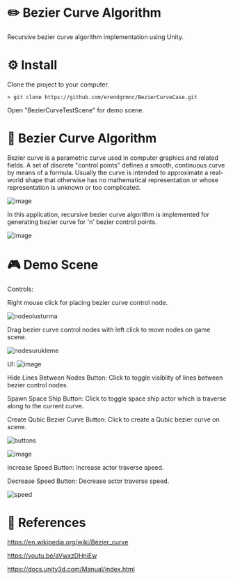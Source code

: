 # ✏️ Bezier Curve Algorithm

Recursive bezier curve algorithm implementation using Unity.

# ⚙️ Install

Clone the project to your computer.
```
> git clone https://github.com/erendgrmnc/BezierCurveCase.git
```
Open "BezierCurveTestScene" for demo scene.

# 📑 Bezier Curve Algorithm

Bezier curve is a parametric curve used in computer graphics and related fields. A set of discrete "control points" defines a smooth, continuous curve by means of a formula. Usually the curve is intended to approximate a real-world shape that otherwise has no mathematical representation or whose representation is unknown or too complicated.

![image](https://user-images.githubusercontent.com/57503158/181389887-dd451d52-9626-4725-a317-97b9c56c3fab.png)

In this application, recursive bezier curve algorithm is implemented for generating bezier curve for 'n' bezier control points.

![image](https://user-images.githubusercontent.com/57503158/181392840-06c68b48-f741-45c5-af50-30eadc719ae6.png)

# 🎮 Demo Scene

Controls:

Right mouse click for placing bezier curve control node.

![nodeolusturma](https://user-images.githubusercontent.com/57503158/181395505-09cc8de6-d055-4b1e-915e-7a8b8de562d2.gif)


Drag bezier curve control nodes with left click to move nodes on game scene.

![nodesurukleme](https://user-images.githubusercontent.com/57503158/181395483-e686dc53-07d4-4403-9ab3-315ab4981493.gif)

UI:
![image](https://user-images.githubusercontent.com/57503158/181393227-4a539e08-d7ce-460c-80fd-f993ae93cc41.png)

Hide Lines Between Nodes Button: Click to toggle visiblity of lines between bezier control nodes.

Spawn Space Ship Button: Click to toggle space ship actor which is traverse along to the current curve.

Create Qubic Bezier Curve Button: Click to create a Qubic bezier curve on scene.

![buttons](https://user-images.githubusercontent.com/57503158/181395524-b019c938-7be6-465a-bcd4-70443672aa76.gif)


![image](https://user-images.githubusercontent.com/57503158/181395416-8e6848b8-fd20-4e85-b00d-1eb9106bad6f.png)

Increase Speed Button: Increase actor traverse speed.

Decrease Speed Button: Decrease actor traverse speed.

![speed](https://user-images.githubusercontent.com/57503158/181395532-b91ea915-c9aa-4374-b132-370183cb75b0.gif)


# 🔖 References

https://en.wikipedia.org/wiki/Bézier_curve

https://youtu.be/aVwxzDHniEw

https://docs.unity3d.com/Manual/index.html
